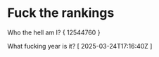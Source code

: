 # Fuck the rankings

Who the hell am I?
{ 12544760 }

What fucking year is it?
[ 2025-03-24T17:16:40Z ]

